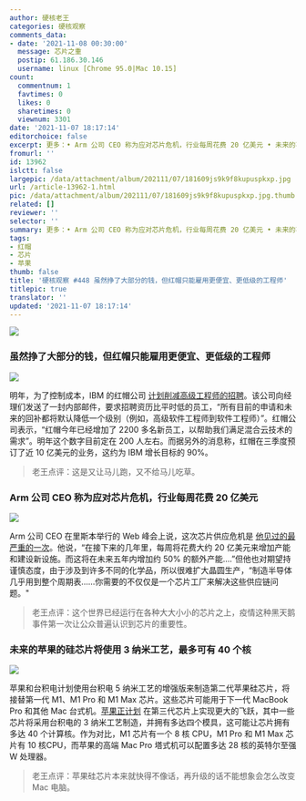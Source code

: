 ```yaml
---
author: 硬核老王
categories: 硬核观察
comments_data:
- date: '2021-11-08 00:30:00'
  message: 芯片之重
  postip: 61.186.30.146
  username: linux [Chrome 95.0|Mac 10.15]
count:
  commentnum: 1
  favtimes: 0
  likes: 0
  sharetimes: 0
  viewnum: 3301
date: '2021-11-07 18:17:14'
editorchoice: false
excerpt: 更多：• Arm 公司 CEO 称为应对芯片危机，行业每周花费 20 亿美元 • 未来的苹果的硅芯片将使用 3 纳米工艺，最多可有 40 个核
fromurl: ''
id: 13962
islctt: false
largepic: /data/attachment/album/202111/07/181609js9k9f8kupuspkxp.jpg
url: /article-13962-1.html
pic: /data/attachment/album/202111/07/181609js9k9f8kupuspkxp.jpg.thumb.jpg
related: []
reviewer: ''
selector: ''
summary: 更多：• Arm 公司 CEO 称为应对芯片危机，行业每周花费 20 亿美元 • 未来的苹果的硅芯片将使用 3 纳米工艺，最多可有 40 个核
tags:
- 红帽
- 芯片
- 苹果
thumb: false
title: '硬核观察 #448 虽然挣了大部分的钱，但红帽只能雇用更便宜、更低级的工程师'
titlepic: true
translator: ''
updated: '2021-11-07 18:17:14'
---
```


![](/data/attachment/album/202111/07/181609js9k9f8kupuspkxp.jpg)


### 虽然挣了大部分的钱，但红帽只能雇用更便宜、更低级的工程师


![](/data/attachment/album/202111/07/181623cyud55diqkodkokz.jpg)


明年，为了控制成本，IBM 的红帽公司 [计划削减高级工程师的招聘](https://www.theregister.com/2021/11/05/red_hat_jobs/)。该公司向经理们发送了一封内部邮件，要求招聘资历比平时低的员工，“所有目前的申请和未来的回补都将默认降低一个级别（例如，高级软件工程师到软件工程师）”。红帽公司表示，“红帽今年已经增加了 2200 多名新员工，以帮助我们满足混合云技术的需求”。明年这个数字目前定在 200 人左右。而据另外的消息称，红帽在三季度预订了近 10 亿美元的业务，这约为 IBM 增长目标的 90%。



> 
> 老王点评：这是又让马儿跑，又不给马儿吃草。
> 
> 
> 


### Arm 公司 CEO 称为应对芯片危机，行业每周花费 20 亿美元


![](/data/attachment/album/202111/07/181646o7otip4wkkckk14d.jpg)


Arm 公司 CEO 在里斯本举行的 Web 峰会上说，这次芯片供应危机是 [他见过的最严重的一次](https://www.eetimes.com/is-the-chip-shortage-here-to-stay/)。他说，“在接下来的几年里，每周将花费大约 20 亿美元来增加产能和建设新设施。而这将在未来五年内增加约 50% 的额外产能....”但他也对期望持谨慎态度，由于涉及到许多不同的化学品，所以很难扩大晶圆生产，“制造半导体几乎用到整个周期表……你需要的不仅仅是一个芯片工厂来解决这些供应链问题。"



> 
> 老王点评：这个世界已经运行在各种大大小小的芯片之上，疫情这种黑天鹅事件第一次让公众普遍认识到芯片的重要性。
> 
> 
> 


### 未来的苹果的硅芯片将使用 3 纳米工艺，最多可有 40 个核


![](/data/attachment/album/202111/07/181703ztuucc9dcf77u92r.jpg)


苹果和台积电计划使用台积电 5 纳米工艺的增强版来制造第二代苹果硅芯片，将接替第一代 M1、M1 Pro 和 M1 Max 芯片。这些芯片可能用于下一代 MacBook Pro 和其他 Mac 台式机。[苹果正计划](https://www.theinformation.com/articles/apples-road-map-for-mac-chips-shows-likely-advantage-over-intel) 在第三代芯片上实现更大的飞跃，其中一些芯片将采用台积电的 3 纳米工艺制造，并拥有多达四个模具，这可能让芯片拥有多达 40 个计算核。作为对比，M1 芯片有一个 8 核 CPU，M1 Pro 和 M1 Max 芯片有 10 核CPU，而苹果的高端 Mac Pro 塔式机可以配置多达 28 核的英特尔至强 W 处理器。



> 
> 老王点评：苹果硅芯片本来就快得不像话，再升级的话不能想象会怎么改变 Mac 电脑。
> 
> 
>